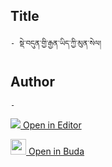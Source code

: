 ## Title
	- སྡེ་བདུན་གྱི་རྒྱན་ཡིད་ཀྱི་མུན་སེལ།

## Author
	- 



[<img src="https://img.icons8.com/color/25/000000/edit-property.png"> Open in Editor](http://editor.openpecha.org/P001780)

[<img width="25" src="https://library.bdrc.io/icons/BUDA-small.svg"> Open in Buda](https://library.bdrc.io/show/bdr:IE0OPP001780)
